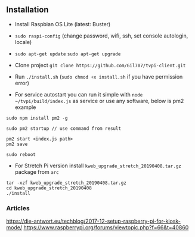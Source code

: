 ## Installation

* Install Raspbian OS Lite (latest: Buster)
* `sudo raspi-config` (change password, wifi, ssh, set console autologin, locale)
* `sudo apt-get update` `sudo apt-get upgrade`
* Clone project `git clone https://github.com/Gil707/tvpi-client.git`
* Run `./install.sh` (`sudo chmod +x install.sh` if you have permission error)

* For service autostart you can run it simple with `node ~/tvpi/build/index.js` as service or use any software, below is pm2 example
```
sudo npm install pm2 -g

sudo pm2 startup // use command from result

pm2 start <index.js path>
pm2 save

sudo reboot
```

* For Stretch Pi version install `kweb_upgrade_stretch_20190408.tar.gz` package from `arc`
```
tar -xzf kweb_upgrade_stretch_20190408.tar.gz
cd kweb_upgrade_stretch_20190408
./install
```

### Articles
https://die-antwort.eu/techblog/2017-12-setup-raspberry-pi-for-kiosk-mode/
https://www.raspberrypi.org/forums/viewtopic.php?f=66&t=40860
